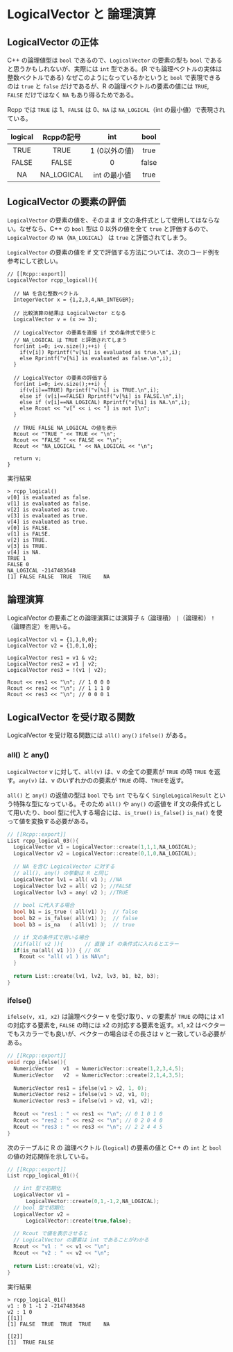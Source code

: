 # LogicalVector と 論理演算

## LogicalVector の正体

C++ の論理値型は `bool` であるので、`LogicalVector` の要素の型も `bool` であると思うかもしれないが、実際には `int` 型である。(R でも論理ベクトルの実体は整数ベクトルである) なぜこのようになっているかというと `bool` で表現できるのは `true` と `false` だけであるが、R の論理ベクトルの要素の値には `TRUE`, `FALSE` だけではなく `NA` もあり得るためである。

Rcpp では `TRUE` は 1、`FALSE` は 0、`NA` は `NA_LOGICAL`（int の最小値）で表現されている。

|logical|Rcppの記号|int|bool|
|:---:|:---:|:---:|:---:|
|TRUE|TRUE|1 (0以外の値)|true|
|FALSE|FALSE|0|false|
|NA|NA_LOGICAL|int の最小値|true|

## LogicalVector の要素の評価

`LogicalVector` の要素の値を、そのまま if 文の条件式として使用してはならない。なぜなら、C++ の `bool` 型は 0 以外の値を全て `true` と評価するので、`LogicalVector` の `NA`（`NA_LOGICAL`） は `true` と評価されてしまう。

 `LogicalVector` の要素の値を if 文で評価する方法については、次のコード例を参考にして欲しい。

```
// [[Rcpp::export]]
LogicalVector rcpp_logical(){
  
  // NA を含む整数ベクトル
  IntegerVector x = {1,2,3,4,NA_INTEGER};
  
  // 比較演算の結果は LogicalVector となる
  LogicalVector v = (x >= 3); 
  
  // LogicalVector の要素を直接 if 文の条件式で使うと
  // NA_LOGICAL は TRUE と評価されてしまう
  for(int i=0; i<v.size();++i) {
    if(v[i]) Rprintf("v[%i] is evaluated as true.\n",i);
    else Rprintf("v[%i] is evaluated as false.\n",i);
  } 
  
  // LogicalVector の要素の評価する
  for(int i=0; i<v.size();++i) {
    if(v[i]==TRUE) Rprintf("v[%i] is TRUE.\n",i);
    else if (v[i]==FALSE) Rprintf("v[%i] is FALSE.\n",i);
    else if (v[i]==NA_LOGICAL) Rprintf("v[%i] is NA.\n",i);
    else Rcout << "v[" << i << "] is not 1\n";
  }
  
  // TRUE FALSE NA_LOGICAL の値を表示
  Rcout << "TRUE " << TRUE << "\n";
  Rcout << "FALSE " << FALSE << "\n";
  Rcout << "NA_LOGICAL " << NA_LOGICAL << "\n";
  
  return v;
}
```

実行結果

```
> rcpp_logical()
v[0] is evaluated as false.
v[1] is evaluated as false.
v[2] is evaluated as true.
v[3] is evaluated as true.
v[4] is evaluated as true.
v[0] is FALSE.
v[1] is FALSE.
v[2] is TRUE.
v[3] is TRUE.
v[4] is NA.
TRUE 1
FALSE 0
NA_LOGICAL -2147483648
[1] FALSE FALSE  TRUE  TRUE    NA
```

## 論理演算

LogicalVector の要素ごとの論理演算には演算子 `&`（論理積） `|`（論理和） `!`（論理否定）を用いる。

```
LogicalVector v1 = {1,1,0,0};
LogicalVector v2 = {1,0,1,0};

LogicalVector res1 = v1 & v2;
LogicalVector res2 = v1 | v2;
LogicalVector res3 = !(v1 | v2);

Rcout << res1 << "\n"; // 1 0 0 0
Rcout << res2 << "\n"; // 1 1 1 0
Rcout << res3 << "\n"; // 0 0 0 1
```

## LogicalVector を受け取る関数

LogicalVector を受け取る関数には `all()` `any()` `ifelse()` がある。

### all() と any()

`LogicalVector` v に対して、`all(v)` は、v の全ての要素が `TRUE` の時 `TRUE` を返す。`any(v)` は、v のいずれかのの要素が `TRUE` の時、`TRUE`を返す。

`all()` と `any()` の返値の型は `bool` でも `int` でもなく `SingleLogicalResult` という特殊な型になっている。そのため `all()` や `any()` の返値を if 文の条件式として用いたり、bool 型に代入する場合には、`is_true()` `is_false()` `is_na()` を使って値を変換する必要がある。

```cpp
// [[Rcpp::export]]
List rcpp_logical_03(){
  LogicalVector v1 = LogicalVector::create(1,1,1,NA_LOGICAL);
  LogicalVector v2 = LogicalVector::create(0,1,0,NA_LOGICAL);
  
  // NA を含む LogicalVector に対する
  // all(), any() の挙動は R と同じ
  LogicalVector lv1 = all( v1 ); //NA
  LogicalVector lv2 = all( v2 ); //FALSE
  LogicalVector lv3 = any( v2 ); //TRUE 
  
  // bool に代入する場合
  bool b1 = is_true ( all(v1) );  // false
  bool b2 = is_false( all(v1) );  // false
  bool b3 = is_na   ( all(v1) );  // true

  // if 文の条件式で用いる場合
  //if(all( v2 )){       // 直接 if の条件式に入れるとエラー
  if(is_na(all( v1 ))) { // OK 
    Rcout << "all( v1 ) is NA\n";
  }
  
  return List::create(lv1, lv2, lv3, b1, b2, b3);
}
```

### ifelse()

`ifelse(v, x1, x2)` は論理ベクター v を受け取り、v の要素が `TRUE` の時には x1 の対応する要素を, `FALSE` の時には x2 の対応する要素を返す。x1, x2 はベクターでもスカラーでも良いが、ベクターの場合はその長さは v と一致している必要がある。

```cpp
// [[Rcpp::export]]
void rcpp_ifelse(){
  NumericVector   v1  = NumericVector::create(1,2,3,4,5);
  NumericVector   v2  = NumericVector::create(2,1,4,3,5);
  
  NumericVector res1 = ifelse(v1 > v2, 1, 0);
  NumericVector res2 = ifelse(v1 > v2, v1, 0);
  NumericVector res3 = ifelse(v1 > v2, v1, v2);
  
  Rcout << "res1 : " << res1 << "\n"; // 0 1 0 1 0
  Rcout << "res2 : " << res2 << "\n"; // 0 2 0 4 0
  Rcout << "res3 : " << res3 << "\n"; // 2 2 4 4 5
}
```


次のテーブルに R の 論理ベクトル (`logical`) の要素の値と C++ の `int` と `bool` の値の対応関係を示している。



```cpp
// [[Rcpp::export]]
List rcpp_logical_01(){

  // int 型で初期化
  LogicalVector v1 =
      LogicalVector::create(0,1,-1,2,NA_LOGICAL); 
  // bool 型で初期化
  LogicalVector v2 =
      LogicalVector::create(true,false);
  
  // Rcout で値を表示させると
  // LogicalVector の要素は int であることがわかる
  Rcout << "v1 : " << v1 << "\n";
  Rcout << "v2 : " << v2 << "\n";  
  
  return List::create(v1, v2);
}
```

実行結果

```
> rcpp_logical_01()
v1 : 0 1 -1 2 -2147483648
v2 : 1 0
[[1]]
[1] FALSE  TRUE  TRUE  TRUE    NA

[[2]]
[1]  TRUE FALSE
```



